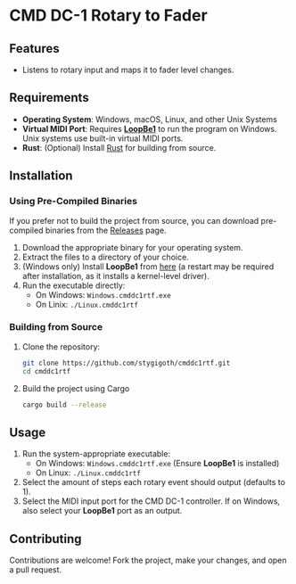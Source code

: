 # CMD DC-1 Rotary to Fader

## Features
- Listens to rotary input and maps it to fader level changes.

## Requirements
- **Operating System**: Windows, macOS, Linux, and other Unix Systems
- **Virtual MIDI Port**: Requires [**LoopBe1**](https://www.nerds.de/en/loopbe1.html) to run the program on Windows. Unix systems use built-in virtual MIDI ports.
- **Rust**: (Optional) Install [Rust](https://www.rust-lang.org/) for building from source.

## Installation

### Using Pre-Compiled Binaries
If you prefer not to build the project from source, you can download pre-compiled binaries from the [Releases](https://github.com/stygigoth/cmddc1rtf/releases) page.

1. Download the appropriate binary for your operating system.
2. Extract the files to a directory of your choice.
3. (Windows only) Install **LoopBe1** from [here](https://www.nerds.de/en/download.html) (a restart may be required after installation, as it installs a kernel-level driver).
4. Run the executable directly:
   - On Windows: `Windows.cmddc1rtf.exe`
   - On Linix: `./Linux.cmddc1rtf`

### Building from Source
1. Clone the repository:
   ```bash
   git clone https://github.com/stygigoth/cmddc1rtf.git
   cd cmddc1rtf
   ```
2. Build the project using Cargo
   ```bash
   cargo build --release
   ```

## Usage
1. Run the system-appropriate executable:
   - On Windows: `Windows.cmddc1rtf.exe` (Ensure **LoopBe1** is installed)
   - On Linux: `./Linux.cmddc1rtf`
2. Select the amount of steps each rotary event should output (defaults to 1).
3. Select the MIDI input port for the CMD DC-1 controller. If on Windows, also select your **LoopBe1** port as an output.

## Contributing

Contributions are welcome! Fork the project, make your changes, and open a pull request.

